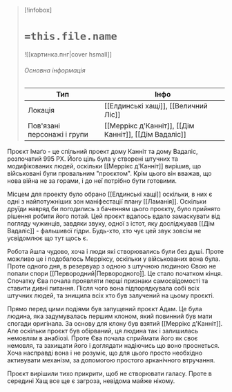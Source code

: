 > [!infobox]
> # `=this.file.name`
> ![[картинка.пнг|cover hsmall]]
> ###### Основна інформація
> Тип | Інфо |
> ---|---|
> Локація | [[Елдинські хащі]], [[Величний Ліс]] |
> Пов'язані персонажі і групи | [[Меррікс д'Канніт]], [[Дім Канніт]], [[Дім Вадаліс]] |

Проєкт Імаґо - це спільний проект дому Канніт та дому Вадаліс, розпочатий 995 РХ. Його ціль була у створені штучних та модифікованих людей, оскільки [[Меррікс д'Канніт]] вирішив, що військовані були провальним "проєктом". Крім цього він вважав, що нова війна не за горами, і до неї потрібно бути готовими.

Місцем для проекту було обрано [[Елдинські хащі]] оскільки, в них є одні з найпотужніших зон маніфестації плану [[Ламанія]]. Оскільки друїди навряд би погодились з баченням цього проєкту, було прийнято рішення робити його потай. Цей проєкт вдалось вдало замаскувати від погляду чужинців, завдяки звуку, одної з істот, яку досліджував [[Дім Вадаліс]] - фальшивої гідри. Будь-хто, хто чує цей звук зовсім не усвідомлює що тут щось є.

Робота йшла чудово, хоча і люди які створювались були без душі. Проте можливо це і подобалось Мерріксу, оскільки у військованих вона була. Проте одного дня, в резервуар з одною з штучною людиною Євою не попали спори [[Первородний|Первородного]]. Це стало початком кінця. Спочатку Єва почала проявляти перші признаки самосвідомості та ставити дивні питання. Після чого вона підпорядкувала собі всіх штучних людей, та знищила всіх хто був залучений на цьому проєкті.

Прямо перед цими подіями був запущений проєкт Адам. Це була людина, яка задумувалась першим клоном, який повинний був мати спогади оригінала. За основу для клону був взятий [[Меррікс д'Канніт]]. Але оскільки проєкт був обірваний, ця людина так і залишилась немовлям в анабіозі. Проте Єва почала сприймати його як своє немовля, та захищати його і доглядати надіючись що воно проснеться. Хоча насправді вона і не розуміє, що для цього просто необхідно активувати механізм, за допомогою простого арканічного втручання.

Проєкт вирішили тихо прикрити, щоб не створювати галасу. Проте в середині Хащ все ще є загроза, невідома майже нікому.
